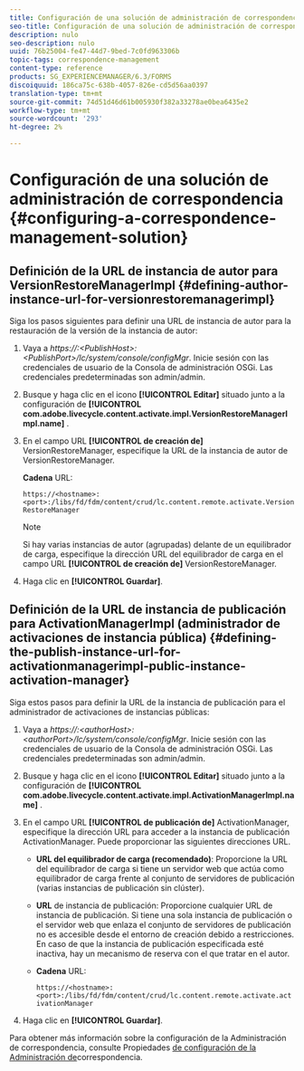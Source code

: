 ```yaml
---
title: Configuración de una solución de administración de correspondencia
seo-title: Configuración de una solución de administración de correspondencia
description: nulo
seo-description: nulo
uuid: 76b25004-fe47-44d7-9bed-7c0fd963306b
topic-tags: correspondence-management
content-type: reference
products: SG_EXPERIENCEMANAGER/6.3/FORMS
discoiquuid: 186ca75c-638b-4057-826e-cd5d56aa0397
translation-type: tm+mt
source-git-commit: 74d51d46d61b005930f382a33278ae0bea6435e2
workflow-type: tm+mt
source-wordcount: '293'
ht-degree: 2%

---
```



# Configuración de una solución de administración de correspondencia {#configuring-a-correspondence-management-solution}

## Definición de la URL de instancia de autor para VersionRestoreManagerImpl {#defining-author-instance-url-for-versionrestoremanagerimpl}

Siga los pasos siguientes para definir una URL de instancia de autor para la restauración de la versión de la instancia de autor:

1. Vaya a *https://:&lt;PublishHost>:&lt;PublishPort>/lc/system/console/configMgr*. Inicie sesión con las credenciales de usuario de la Consola de administración OSGi. Las credenciales predeterminadas son admin/admin.
1. Busque y haga clic en el icono **[!UICONTROL Editar]** situado junto a la configuración de **[!UICONTROL com.adobe.livecycle.content.activate.impl.VersionRestoreManagerImpl.name]** .
1. En el campo URL **[!UICONTROL de creación de]** VersionRestoreManager, especifique la URL de la instancia de autor de VersionRestoreManager.

   **Cadena** URL:

   `https://<hostname>:<port>:/libs/fd/fdm/content/crud/lc.content.remote.activate.VersionRestoreManager`

   >[!NOTE]
   >
   >Si hay varias instancias de autor (agrupadas) delante de un equilibrador de carga, especifique la dirección URL del equilibrador de carga en el campo URL **[!UICONTROL de creación de]** VersionRestoreManager.

1. Haga clic en **[!UICONTROL Guardar]**.

## Definición de la URL de instancia de publicación para ActivationManagerImpl (administrador de activaciones de instancia pública) {#defining-the-publish-instance-url-for-activationmanagerimpl-public-instance-activation-manager}

Siga estos pasos para definir la URL de la instancia de publicación para el administrador de activaciones de instancias públicas:

1. Vaya a *https://:&lt;authorHost>:&lt;authorPort>/lc/system/console/configMgr*. Inicie sesión con las credenciales de usuario de la Consola de administración OSGi. Las credenciales predeterminadas son admin/admin.
1. Busque y haga clic en el icono **[!UICONTROL Editar]** situado junto a la configuración de **[!UICONTROL com.adobe.livecycle.content.activate.impl.ActivationManagerImpl.name]** .
1. En el campo URL **[!UICONTROL de publicación de]** ActivationManager, especifique la dirección URL para acceder a la instancia de publicación ActivationManager. Puede proporcionar las siguientes direcciones URL.

   * **URL del equilibrador de carga (recomendado)**: Proporcione la URL del equilibrador de carga si tiene un servidor web que actúa como equilibrador de carga frente al conjunto de servidores de publicación (varias instancias de publicación sin clúster).
   * **URL** de instancia de publicación: Proporcione cualquier URL de instancia de publicación. Si tiene una sola instancia de publicación o el servidor web que enlaza el conjunto de servidores de publicación no es accesible desde el entorno de creación debido a restricciones. En caso de que la instancia de publicación especificada esté inactiva, hay un mecanismo de reserva con el que tratar en el autor.
   * **Cadena** URL:

      `https://<hostname>:<port>:/libs/fd/fdm/content/crud/lc.content.remote.activate.activationManager`

1. Haga clic en **[!UICONTROL Guardar]**.

Para obtener más información sobre la configuración de la Administración de correspondencia, consulte Propiedades [de configuración de la Administración de](https://helpx.adobe.com/aem-forms/6-2/cm-configuration-properties.html)correspondencia.
